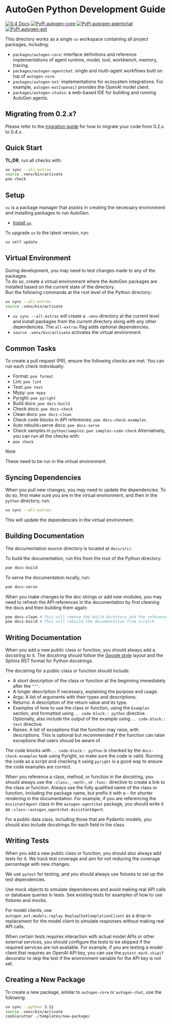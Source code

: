 # AutoGen Python Development Guide

[![0.4 Docs](https://img.shields.io/badge/Docs-0.4-blue)](https://microsoft.github.io/autogen/dev/)
[![PyPi autogen-core](https://img.shields.io/badge/PyPi-autogen--core-blue?logo=pypi)](https://pypi.org/project/autogen-core/) [![PyPi autogen-agentchat](https://img.shields.io/badge/PyPi-autogen--agentchat-blue?logo=pypi)](https://pypi.org/project/autogen-agentchat/) [![PyPi autogen-ext](https://img.shields.io/badge/PyPi-autogen--ext-blue?logo=pypi)](https://pypi.org/project/autogen-ext/)

This directory works as a single `uv` workspace containing all project packages, including:

- `packages/autogen-core`: interface definitions and reference implementations of agent runtime, model, tool, workbench, memory, tracing.
- `packages/autogen-agentchat`: single and multi-agent workflows built on top of `autogen-core`.
- `packages/autogen-ext`: implementations for ecosystem integrations. For example, `autogen-ext[openai]` provides the OpenAI model client.
- `packages/autogen-studio`: a web-based IDE for building and running AutoGen agents.

## Migrating from 0.2.x?

Please refer to the [migration guide](./migration_guide.md) for how to migrate your code from 0.2.x to 0.4.x.

## Quick Start

**TL;DR**, run all checks with:

```sh
uv sync --all-extras
source .venv/bin/activate
poe check
```

## Setup

`uv` is a package manager that assists in creating the necessary environment and installing packages to run AutoGen.

- [Install `uv`](https://docs.astral.sh/uv/getting-started/installation/).

To upgrade `uv` to the latest version, run:

```sh
uv self update
```

## Virtual Environment

During development, you may need to test changes made to any of the packages.\
To do so, create a virtual environment where the AutoGen packages are installed based on the current state of the directory.\
Run the following commands at the root level of the Python directory:

```sh
uv sync --all-extras
source .venv/bin/activate
```

- `uv sync --all-extras` will create a `.venv` directory at the current level and install packages from the current directory along with any other dependencies. The `all-extras` flag adds optional dependencies.
- `source .venv/bin/activate` activates the virtual environment.

## Common Tasks

To create a pull request (PR), ensure the following checks are met. You can run each check individually:

- Format: `poe format`
- Lint: `poe lint`
- Test: `poe test`
- Mypy: `poe mypy`
- Pyright: `poe pyright`
- Build docs: `poe docs-build`
- Check docs: `poe docs-check`
- Clean docs: `poe docs-clean`
- Check code blocks in API references: `poe docs-check-examples`
- Auto rebuild+serve docs: `poe docs-serve`
- Check samples in `python/samples`: `poe samples-code-check`
  Alternatively, you can run all the checks with:
- `poe check`

> [!NOTE]
> These need to be run in the virtual environment.

## Syncing Dependencies

When you pull new changes, you may need to update the dependencies.
To do so, first make sure you are in the virtual environment, and then in the `python` directory, run:

```sh
uv sync --all-extras
```

This will update the dependencies in the virtual environment.

## Building Documentation

The documentation source directory is located at `docs/src/`.

To build the documentation, run this from the root of the Python directory:

```sh
poe docs-build
```

To serve the documentation locally, run:

```sh
poe docs-serve
```

When you make changes to the doc strings or add new modules, you may need to
refresh the API references in the documentation by first cleaning the docs and
then building them again:

```sh
poe docs-clean # This will remove the build directory and the reference directory
poe docs-build # This will rebuild the documentation from scratch
```

## Writing Documentation

When you add a new public class or function, you should always add a docstring
to it. The docstring should follow the
[Google style](https://google.github.io/styleguide/pyguide.html#38-comments-and-docstrings) layout
and the Sphinx RST format for Python docstrings.

The docstring for a public class or function should include:

- A short description of the class or function at the beginning immediately after the `"""`.
- A longer description if necessary, explaining the purpose and usage.
- Args: A list of arguments with their types and descriptions.
- Returns: A description of the return value and its type.
- Examples of how to use the class or function, using the `Examples` section,
  and formatted using `.. code-block:: python` directive. Optionally, also include the output of the example using
  `.. code-block:: text` directive.
- Raises: A list of exceptions that the function may raise, with descriptions. This is optional
  but recommended if the function can raise exceptions that users should be aware of.

The code blocks with `.. code-block:: python` is checked by the `docs-check-examples` task using Pyright,
so make sure the code is valid. Running the code as a script and checking it using `pyright`
is a good way to ensure the code examples are correct.

When you reference a class, method, or function in the docstring, you should always
use the `:class:`, `:meth:`, or `:func:` directive to create a link to the class or function.
Always use the fully qualified name of the class or function, including the package name, but
prefix it with a `~` for shorter rendering in the documentation.
For example, if you are referencing the `AssistantAgent` class in the `autogen-agentchat` package,
you should write it as `:class:~autogen_agentchat.AssistantAgent`.

For a public data class, including those that are Pydantic models, you should also include docstrings
for each field in the class.

## Writing Tests

When you add a new public class or function, you should also always add tests for it.
We track test coverage and aim for not reducing the coverage percentage with new changes.

We use `pytest` for testing, and you should always use fixtures to set up the test dependencies.

Use mock objects to simulate dependencies and avoid making real API calls or database queries in tests.
See existing tests for examples of how to use fixtures and mocks.

For model clients, use `autogen_ext.models.replay.ReplayChatCompletionClient` as a
drop-in replacement for the model client to simulate responses without making real API calls.

When certain tests requires interaction with actual model APIs or other external services,
you should configure the tests to be skipped if the required services are not available.
For example, if you are testing a model client that requires an OpenAI API key,
you can use the `pytest.mark.skipif` decorator to skip the test if the environment variable for the API key is not set.

## Creating a New Package

To create a new package, similar to `autogen-core` or `autogen-chat`, use the following:

```sh
uv sync --python 3.12
source .venv/bin/activate
cookiecutter ./templates/new-package/
```
